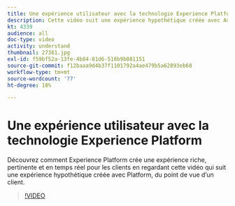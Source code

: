 ```yaml
---
title: Une expérience utilisateur avec la technologie Experience Platform
description: Cette vidéo suit une expérience hypothétique créée avec Adobe Experience Platform, vue du point de vue d’un client. Découvrez comment Experience Platform crée une expérience riche, pertinente et en temps réel.
kt: 4339
audience: all
doc-type: video
activity: understand
thumbnail: 27361.jpg
exl-id: f59bf52a-13fe-4b84-81d6-518b9b081151
source-git-commit: f12baaa9d4b37f1101792a4ae479b5a62893eb68
workflow-type: tm+mt
source-wordcount: '77'
ht-degree: 18%

---
```


# Une expérience utilisateur avec la technologie Experience Platform

Découvrez comment Experience Platform crée une expérience riche, pertinente et en temps réel pour les clients en regardant cette vidéo qui suit une expérience hypothétique créée avec Platform, du point de vue d’un client.

>[!VIDEO](https://video.tv.adobe.com/v/27361?quality=12&learn=on)
